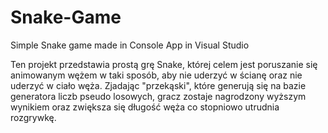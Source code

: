 # Snake-Game
Simple Snake game made in Console App in Visual Studio

Ten projekt przedstawia prostą grę Snake, której celem jest poruszanie się animowanym wężem w taki sposób, aby nie uderzyć w ścianę oraz nie uderzyć w ciało węża. 
Zjadając "przekąski", które generują się na bazie generatora liczb pseudo losowych, gracz zostaje nagrodzony wyższym wynikiem oraz zwiększa się długość węża co stopniowo utrudnia rozgrywkę.
